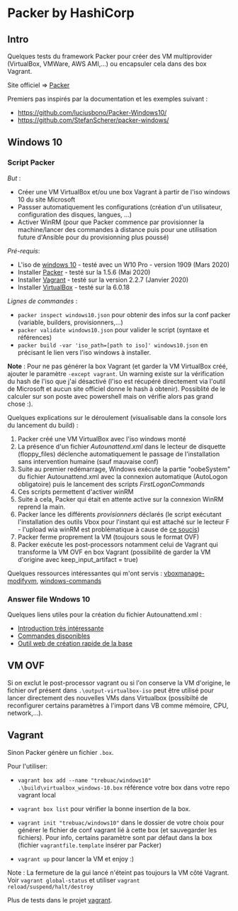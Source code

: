 # Packer by HashiCorp

## Intro

Quelques tests du framework Packer pour créer des VM multiprovider (VirtualBox, VMWare, AWS AMI,...) ou encapsuler cela dans des box Vagrant.

Site officiel => [Packer](https://www.packer.io/)

Premiers pas inspirés par la documentation et les exemples suivant :
- https://github.com/luciusbono/Packer-Windows10/
- https://github.com/StefanScherer/packer-windows/

## Windows 10

### Script Packer

_But_ : 
- Créer une VM VirtualBox et/ou une box Vagrant à partir de l'iso windows 10 du site Microsoft 
- Passser automatiquement les configurations (création d'un utilisateur, configuration des disques, langues, ...)
- Activer WinRM (pour que Packer commence par provisionner la machine/lancer des commandes à distance puis pour une utilisation future d'Ansible pour du provisionning plus poussé)

_Pré-requis_:
- L'iso de [windows 10](https://www.microsoft.com/fr-fr/software-download/windows10) - testé avec un W10 Pro - version 1909 (Mars 2020)
- Installer [Packer](https://www.packer.io/downloads/) - testé sur la 1.5.6 (Mai 2020)
- Installer [Vagrant](https://www.vagrantup.com/downloads.html) - testé sur la version 2.2.7 (Janvier 2020)
- Installer [VirtualBox](https://www.virtualbox.org/wiki/Downloads) - testé sur la 6.0.18

_Lignes de commandes_ :

- `packer inspect windows10.json` pour obtenir des infos sur la conf packer (variable, builders, provisionners,...) 
- `packer validate windows10.json` pour valider le script (syntaxe et références)
- `packer build -var 'iso_path=[path to iso]' windows10.json` en précisant le lien vers l'iso windows à installer.

**Note** : Pour ne pas générer la box Vagrant (et garder la VM VirtualBox créé, ajouter le paramètre `-except vagrant`.
Un warning existe sur la vérification du hash de l'iso que j'ai désactivé (l'iso est récupéré directement via l'outil de Microsoft et aucun site officiel donne le hash à obtenir). Possiblité de le calculer sur son poste avec powershell mais on vérifie alors pas grand chose :).

Quelques explications sur le déroulement (visualisable dans la console lors du lancement du build) :
1. Packer créé une VM VirtualBox avec l'iso windows monté
2. La présence d'un fichier _Autounattend.xml_ dans le lecteur de disquette (floppy_files) déclenche automatiquement le passage de l'installation sans intervention humaine (sauf mauvaise conf)
3. Suite au premier redémarrage, Windows exécute la partie "oobeSystem" du fichier Autounattend.xml avec la connexion automatique (AutoLogon obligatoire) puis le lancement des scripts _FirstLogonCommands_
4. Ces scripts permettent d'activer winRM
5. Suite à cela, Packer qui était en attente active sur la connexion WinRM reprend la main.
6. Packer lance les différents _provisionners_ déclarés (le script exécutant l'installation des outils Vbox pour l'instant qui est attaché sur le lecteur F - l'upload wia winRM est problématique à cause de [ce soucis](https://github.com/hashicorp/packer/issues/2648))
7. Packer ferme proprement la VM (toujours sous le format OVF)
8. Packer exécute les post-processors notamment celui de Vagrant qui transforme la VM OVF en box Vagrant (possibilité de garder la VM d'origine avec keep_input_artifact = true)

Quelques ressources intéressantes qui m'ont servis :
[vboxmanage-modifyvm](https://www.virtualbox.org/manual/ch08.html#vboxmanage-modifyvm),
[windows-commands](https://docs.microsoft.com/fr-fr/windows-server/administration/windows-commands/windows-commands)


### Answer file Wndows 10

Quelques liens utiles pour la création du fichier Autounattend.xml :

+ [Introduction très intéressante](https://docs.microsoft.com/en-us/windows-hardware/manufacture/desktop/how-configuration-passes-work)
+ [Commandes disponibles](https://docs.microsoft.com/en-us/windows-hardware/customize/desktop/unattend/components-b-unattend)
+ [Outil web de création rapide de la base](https://www.windowsafg.com/win10x86_x64.html)

## VM OVF

Si on exclut le post-processor vagrant ou si l'on conserve la VM d'origine, le fichier ovf présent dans `.\output-virtualbox-iso` peut être utilisé pour lancer directement des nouvelles VMs dans Virtualbox (possibilté de reconfigurer certains paramètres à l'import dans VB comme mémoire, CPU, network,...).

## Vagrant

Sinon Packer génère un fichier `.box`.

Pour l'utiliser:
- `vagrant box add --name "trebuac/windows10" .\build\virtualbox_windows-10.box` référence votre box dans votre repo vagrant local
- `vagrant box list` pour vérifier la bonne insertion de la box.
- `vagrant init "trebuac/windows10"` dans le dossier de votre choix pour générer le fichier de conf vagrant lié à cette box (et sauvegarder les fichiers). Pour info, certains paramètre sont par défaut dans la box (fichier `vagrantfile.template` insérer par Packer)

- `vagrant up` pour lancer la VM et enjoy :)

Note : La fermeture de la gui lancé n'éteint pas toujours la VM côté Vagrant. Voir `vagrant global-status` et utiliser `vagrant  reload/suspend/halt/destroy`

Plus de tests dans le projet [vagrant](https://github.com/Trebuac/Vagrant).